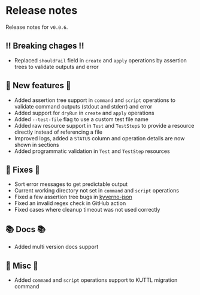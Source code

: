 # Release notes

Release notes for `v0.0.6`.

## ‼️ Breaking chages ‼️

- Replaced `shouldFail` field in `create` and `apply` operations by assertion trees to validate outputs and error

## 💫 New features 💫

- Added assertion tree support in `command` and `script` operations to validate command outputs (stdout and stderr) and error
- Added support for `dryRun` in `create` and `apply` operations
- Added `--test-file` flag to use a custom test file name
- Added raw resource support in `Test` and `TestStep`s to provide a resource directly instead of referencing a file
- Improved logs, added a `STATUS` column and operation details are now shown in sections
- Added programmatic validation in `Test` and `TestStep` resources

## 🔧 Fixes 🔧

- Sort error messages to get predictable output
- Current working directory not set in `command` and `script` operations
- Fixed a few assertion tree bugs in [kyverno-json](https://github.com/kyverno/kyverno-json)
- Fixed an invalid regex check in GitHub action
- Fixed cases where cleanup timeout was not used correctly

## 📚 Docs 📚

- Added multi version docs support

## 🎸 Misc 🎸

- Added `command` and `script` operations support to KUTTL migration command
